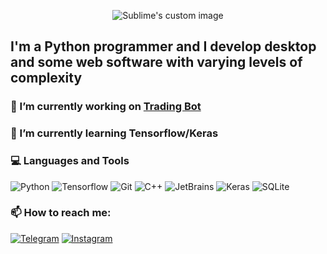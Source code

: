 <p align="center">
  <img src="https://github.com/waldyr/Sublime-Installer/blob/master/sublime_text.png?raw=true" alt="Sublime's custom image"/>
</p>

## I'm a Python programmer and I develop desktop and some web software with varying levels of complexity

### 🔭 I’m currently working on [Trading Bot](https://github.com/TyKo0707/Trading_bot)

### 🌱 I’m currently learning Tensorflow/Keras

### 💻 Languages and Tools
![Python](https://img.shields.io/badge/Python-090909?style=for-the-badge&logo=python&logoColor=3776AB)
![Tensorflow](https://img.shields.io/badge/Tensorflow-090909?style=for-the-badge&logo=Tensorflow&logoColor=FF6F00)
![Git](https://img.shields.io/badge/Git-090909?style=for-the-badge&logo=git&logoColor=F05032)
![C++](https://img.shields.io/badge/C++-090909?style=for-the-badge&logo=C%2b%2b&logoColor=00599C)
![JetBrains](https://img.shields.io/badge/JetBrains-090909?style=for-the-badge&logo=JetBrains&logoColor=#000000)
![Keras](https://img.shields.io/badge/Keras-090909?style=for-the-badge&logo=Keras&logoColor=D00000)
![SQLite](https://img.shields.io/badge/SQLite-090909?style=for-the-badge&logo=SQLite&logoColor=003B57)


### 📫 How to reach me: 

[![Telegram](https://img.shields.io/badge/Telegram-090909?style=for-the-badge&logo=Telegram&logoColor=26A5E4)](https://t.me/tym0704)
[![Instagram](https://img.shields.io/badge/Instagram-090909?style=for-the-badge&logo=Instagram&logoColor=E4405F)](https://www.instagram.com/ty_ko07/)

